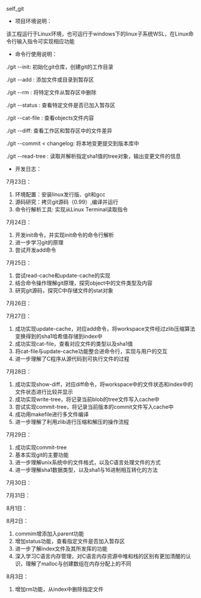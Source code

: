 self_git


* 项目环境说明：


该工程运行于Linux环境，也可运行于windows下的linux子系统WSL，在Linux命令行输入指令可实现相应功能

* 命令行使用说明：


./git --init: 初始化git仓库，创建git的工作目录

./git --add <filename>: 添加文件或目录到暂存区

./git  --rm <filename>: 将特定文件从暂存区中删除

./git  --status <filename>: 查看特定文件是否已加入暂存区

./git --cat-file <sha1>: 查看objects文件内容

./git --diff: 查看工作区和暂存区中的文件差异

./git --commit <parent sha1> < changelog: 将本地变更提交到版本库中

./git --read-tree <sha1>: 读取并解析指定sha1值的tree对象，输出变更文件的信息 

* 开发日志：
  
7月23日：
1. 环境配置：安装linux发行版、git和gcc
2. 源码研究：拷贝git源码（0.99）,编译并运行
3. 命令行解析工具: 实现从Linux Terminal读取指令

7月24日：
1. 开发init命令，并实现init命令的命令行解析
2. 进一步学习git的原理
3. 尝试开发add命令

7月25日：
1. 尝试read-cache和update-cache的实现
2. 结合命令操作理解git原理，探究object中的文件类型及内容
3. 研究git源码，探究C中存储文件的stat对象

7月26日：

7月27日：
1. 成功实现update-cache，对应add命令，将workspace文件经过zlib压缩算法变换得到的sha1哈希值存储到index中
2. 成功实现cat-file，查看对应文件的类型以及sha1值
3. 将cat-file与update-cache功能整合进命令行，实现与用户的交互
4. 进一步理解了C程序从源代码到可执行文件的过程

7月28日：
1. 成功实现show-diff，对应diff命令，将workspace中的文件状态和index中的文件状态进行比较并显示
2. 成功实现write-tree，将记录当前blob的tree文件写入cache中
3. 尝试实现commit-tree，将记录当前版本的commit文件写入cache中
4. 成功用makefile进行多文件编译
5. 进一步理解了利用zlib进行压缩和解压的操作流程

7月29日：
1. 成功实现commit-tree
2. 基本实现git的主要功能
3. 进一步理解unix系统中的文件格式，以及C语言处理文件的方式
4. 进一步理解sha1数据类型，以及sha1与16进制相互转化的方法

7月30日：

7月31日：

8月1日：

8月2日：
1. commim增添加入parent功能
2. 增加status功能，查看指定文件是否加入暂存区
3. 进一步了解index文件及其所发挥的功能
4. 深入学习C语言内存管理，对C语言内存资源中堆和栈的区别有更加清醒的认识，理解了malloc与创建数组在内存分配上的不同

8月3日：
1. 增加rm功能，从index中删除指定文件
